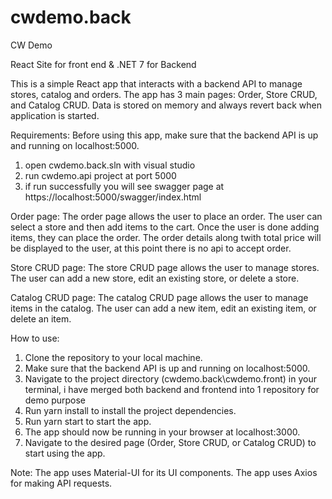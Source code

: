 # cwdemo.back

CW Demo 

React Site for front end & .NET 7 for Backend

This is a simple React app that interacts with a backend API to manage stores, catalog and orders. The app has 3 main pages: Order, Store CRUD, and Catalog CRUD.
Data is stored on memory and always revert back when application is started.

Requirements:
Before using this app, make sure that the backend API is up and running on localhost:5000.
1. open cwdemo.back.sln with visual studio
2. run cwdemo.api project at port 5000
3. if run successfully you will see swagger page at https://localhost:5000/swagger/index.html

Order page:
The order page allows the user to place an order. The user can select a store and then add items to the cart. Once the user is done adding items, they can place the order. The order details along twith total price will be displayed to the user, at this point there is no api to accept order.

Store CRUD page:
The store CRUD page allows the user to manage stores. The user can add a new store, edit an existing store, or delete a store.

Catalog CRUD page:
The catalog CRUD page allows the user to manage items in the catalog. The user can add a new item, edit an existing item, or delete an item.


How to use:
1. Clone the repository to your local machine.
2. Make sure that the backend API is up and running on localhost:5000.
3. Navigate to the project directory (cwdemo.back\cwdemo.front) in your terminal, i have merged both backend and frontend into 1 repository for demo purpose
4. Run yarn install to install the project dependencies.
5. Run yarn start to start the app.
6. The app should now be running in your browser at localhost:3000.
7. Navigate to the desired page (Order, Store CRUD, or Catalog CRUD) to start using the app.

Note: The app uses Material-UI for its UI components. The app uses Axios for making API requests.
